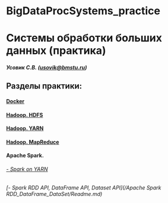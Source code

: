 # BigDataProcSystems_practice
Системы обработки больших данных (практика)
======================
##### Усовик С.В. (usovik@bmstu.ru)
Разделы практики:
----
#### [Docker](hdfs/HDFS_practice.md)
#### [Hadoop. HDFS](hdfs/HDFS_practice.md) 
#### [Hadoop. YARN](YARN/yarn_practice.md)
#### [Hadoop. MapReduce](MapReduce/mapreduce_python.md)
#### Apache Spark. 
######  [- Spark on YARN](https://github.com/SergUSProject/BigDataProcSystems_practice/blob/9ed0ba62fc0b01181dce99bf35fb77b15daf9e8b/Apache%20Spark/Spark%20on%20YARN.md)
######  [- Spark RDD API, DataFrame API, Dataset API](/Apache Spark RDD_DataFrame_DataSet/Readme.md)
